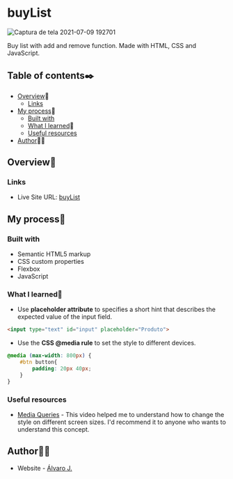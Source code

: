 # buyList
![Captura de tela 2021-07-09 192701](https://user-images.githubusercontent.com/86482525/125141533-b0053600-e0eb-11eb-94f3-c8570c9a66c4.png)

Buy list with add and remove function. Made with HTML, CSS and JavaScript.

## Table of contents✒️

- [Overview](#overview)🎯
  - [Links](#links)
- [My process](#my-process)🧩
  - [Built with](#built-with)
  - [What I learned](#what-i-learned)📝
  - [Useful resources](#useful-resources)
- [Author](#author)🙋🏻

## Overview🎯

### Links

- Live Site URL: [buyList](https://alvaro-j.github.io/buylist-project/)

## My process🧩

### Built with

- Semantic HTML5 markup
- CSS custom properties
- Flexbox
- JavaScript

### What I learned📝

- Use <strong>placeholder attribute</strong> to specifies a short hint that describes the expected value of the input field.
```html
<input type="text" id="input" placeholder="Produto">
```
- Use the <strong>CSS @media rule</strong> to set the style to different devices.
```css
@media (max-width: 800px) {
    #btn button{
        padding: 20px 40px;
    }
}
```
### Useful resources

- [Media Queries](https://www.youtube.com/watch?v=AltqAPZzAqo) - This video helped me to understand how to change the style on different screen sizes. I'd recommend it to anyone who wants to understand this concept.

## Author🙋🏻

- Website - [Álvaro J.](https://www.github.com/alvaro-j/)
